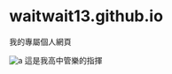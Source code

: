 # waitwait13.github.io
我的專屬個人網頁

![a](https://github.com/user-attachments/assets/39cecbb4-c868-437a-a865-1491161d184a)
這是我高中管樂的指揮
